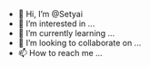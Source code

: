 - 👋 Hi, I’m @Setyai
- 👀 I’m interested in ...
- 🌱 I’m currently learning ...
- 💞️ I’m looking to collaborate on ...
- 📫 How to reach me ...

<!---
Setyai/Setyai is a ✨ special ✨ repository because its `README.md` (this file) appears on your GitHub profile.
You can click the Preview link to take a look at your changes.
--->
